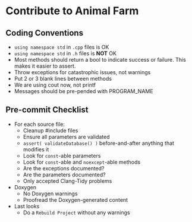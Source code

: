 Contribute to Animal Farm
=========================

## Coding Conventions
- `using namespace std` in `.cpp` files is OK
- `using namespace std` in `.h` files is **NOT** OK
- Most methods should return a bool to indicate success or failure.  This makes it easier to assert.
- Throw exceptions for catastrophic issues, not warnings
- Put 2 or 3 blank lines between methods
- We are using cout now, not printf
- Messages should be pre-pended with PROGRAM_NAME

## Pre-commit Checklist
- For each source file:
  - Cleanup #include files
  - Ensure all parameters are validated
  - `assert( validateDatabase() )` before-and-after anything that modifies it
  - Look for `const`-able parameters
  - Look for `const`-able and `noexcept`-able methods
  - Are the exceptions documented?
  - Are the parameters documented?
  - Only accepted Clang-Tidy problems
- Doxygen
  - No Doxygen warnings
  - Proofread the Doxygen-generated content
- Last looks
  - Do a `Rebuild Project` without any warnings
